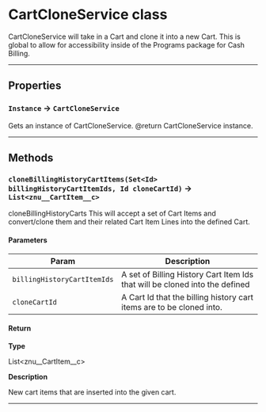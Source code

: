 # CartCloneService class

CartCloneService will take in a Cart and clone it into a new Cart. This is global to allow for accessibility inside of the Programs package for Cash Billing.

---
## Properties

### `Instance` → `CartCloneService`

Gets an instance of CartCloneService. @return CartCloneService instance.

---
## Methods
### `cloneBillingHistoryCartItems(Set<Id> billingHistoryCartItemIds, Id cloneCartId)` → `List<znu__CartItem__c>`

cloneBillingHistoryCarts This will accept a set of Cart Items and convert/clone them and their related Cart Item Lines into the defined Cart.

#### Parameters
|Param|Description|
|-----|-----------|
|`billingHistoryCartItemIds` |  A set of Billing History Cart Item Ids that will be cloned into the defined |
|`cloneCartId` |  A Cart Id that the billing history cart items are to be cloned into. |

#### Return

**Type**

List<znu__CartItem__c>

**Description**

New cart items that are inserted into the given cart.

---
